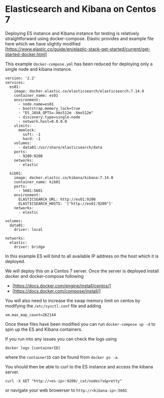 # Elasticsearch and Kibana on Centos 7
Deploying ES instance and Kibana instance for testing is relatively straightforward using docker-compose.
Elastic provides and example file here which we have slightly modified [https://www.elastic.co/guide/en/elastic-stack-get-started/current/get-started-docker.html]

This example `docker-compose.yml` has been reduced for deploying only a single node and kibana instance.

```
version: '2.2'
services:
  es01:
    image: docker.elastic.co/elasticsearch/elasticsearch:7.14.0
    container_name: es01
    environment:
      - node.name=es01
      - bootstrap.memory_lock=true
      - "ES_JAVA_OPTS=-Xms512m -Xmx512m"
      - discovery.type=single-node
      - network.host=0.0.0.0
    ulimits:
      memlock:
        soft: -1
        hard: -1
    volumes:
      - data01:/usr/share/elasticsearch/data
    ports:
      - 9200:9200
    networks:
      - elastic

  kib01:
    image: docker.elastic.co/kibana/kibana:7.14.0
    container_name: kib01
    ports:
      - 5601:5601
    environment:
      ELASTICSEARCH_URL: http://es01:9200
      ELASTICSEARCH_HOSTS: '["http://es01:9200"]'
    networks:
      - elastic

volumes:
  data01:
    driver: local

networks:
  elastic:
    driver: bridge
```

In this example ES will bind to all available IP address on the host which it is deployed.

We will deploy this on a Centos 7 server.
Once the server is deployed install docker and docker-compose following 

* [https://docs.docker.com/engine/install/centos/]
* [https://docs.docker.com/compose/install/]

You will also need to increase the swap memory limit on centos by modifying the `/etc/sysctl.conf` file and adding

```
vm.max_map_count=262144
```

Once these files have been modified you can run `docker-compose up -d` to spin up the ES and Kibana containers.

If you run into any issues you can check the logs using 

`docker logs [containerID]`

where the `containerID` can be found from `docker ps -a`.

You should then be able to curl to the ES instance and access the kibana server.

```
curl -X GET "http://<es-ip>:9200/_cat/nodes?v&pretty"
```

or navigate your web browerser to `http://<kibana-ip>:5601`
